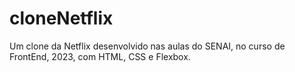 # cloneNetflix
 Um clone da Netflix desenvolvido nas aulas do SENAI, no curso de FrontEnd, 2023, com HTML, CSS e Flexbox.
